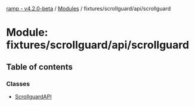 [ramp - v4.2.0-beta](../README.md) / [Modules](../modules.md) / fixtures/scrollguard/api/scrollguard

# Module: fixtures/scrollguard/api/scrollguard

## Table of contents

### Classes

- [ScrollguardAPI](../classes/fixtures_scrollguard_api_scrollguard.ScrollguardAPI.md)

